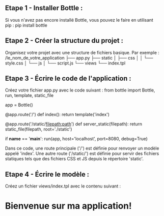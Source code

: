## Etape 1 - Installer Bottle : 
Si vous n'avez pas encore installé Bottle, vous pouvez le faire en utilisant pip :
pip install bottle

## Etape 2 - Créer la structure du projet : 
Organisez votre projet avec une structure de fichiers basique. Par exemple :
/le_nom_de_votre_application
├── app.py
├── static
│   ├── css
│   │   └── style.css
│   └── js
│       └── script.js
└── views
    └── index.tpl

## Etape 3 - Écrire le code de l'application : 
Créez votre fichier app.py avec le code suivant :
from bottle import Bottle, run, template, static_file

app = Bottle()

@app.route('/')
def index():
    return template('index')

@app.route('/static/<filepath:path>')
def server_static(filepath):
    return static_file(filepath, root='./static')

if __name__ == '__main__':
    run(app, host='localhost', port=8080, debug=True)

Dans ce code, une route principale ('/') est définie pour renvoyer un modèle appelé 'index'. Une autre route ('/static/') est définie pour servir des fichiers statiques tels que des fichiers CSS et JS depuis le répertoire 'static'.

## Etape 4 - Écrire le modèle : 
Créez un fichier views/index.tpl avec le contenu suivant :
<!DOCTYPE html>
<html lang="en">
<head>
    <meta charset="UTF-8">
    <meta name="viewport" content="width=device-width, initial-scale=1.0">
    <title>Ma Application</title>
    <link rel="stylesheet" href="/static/css/style.css">
</head>
<body>
    <h1>Bienvenue sur ma application!</h1>
    <script src="/static/js/script.js"></script>
</body>
</html>




